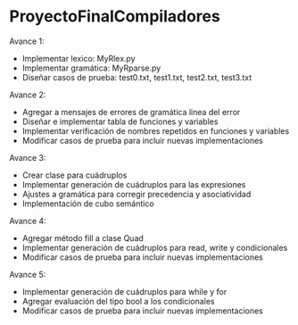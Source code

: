 # ProyectoFinalCompiladores

Avance 1:
- Implementar lexico: MyRlex.py
- Implementar gramática: MyRparse.py
- Diseñar casos de prueba: test0.txt, test1.txt, test2.txt, test3.txt

Avance 2:
- Agregar a mensajes de errores de gramática linea del error
- Diseñar e implementar tabla de funciones y variables
- Implementar verificación de nombres repetidos en funciones y variables
- Modificar casos de prueba para incluir nuevas implementaciones

Avance 3:
- Crear clase para cuádruplos
- Implementar generación de cuádruplos para las expresiones
- Ajustes a gramática para corregir precedencia y asociatividad
- Implementación de cubo semántico

Avance 4:
- Agregar método fill a clase Quad
- Implementar generación de cuádruplos para read, write y condicionales
- Modificar casos de prueba para incluir nuevas implementaciones

Avance 5:
- Implementar generación de cuádruplos para while y for
- Agregar evaluación del tipo bool a los condicionales
- Modificar casos de prueba para incluir nuevas implementaciones